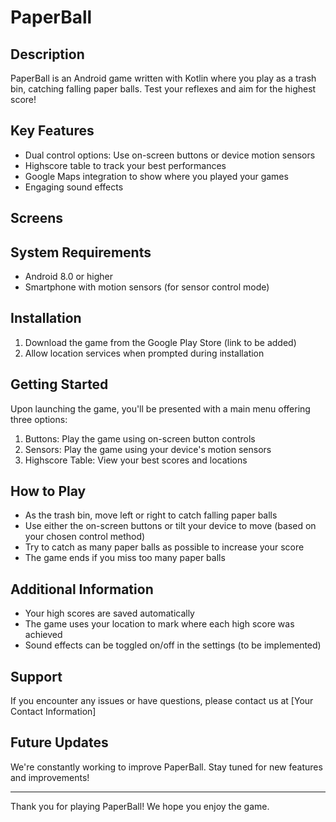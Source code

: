 
# PaperBall

## Description
PaperBall is an Android game written with Kotlin where you play as a trash bin, catching falling paper balls. Test your reflexes and aim for the highest score!

## Key Features
- Dual control options: Use on-screen buttons or device motion sensors
- Highscore table to track your best performances
- Google Maps integration to show where you played your games
- Engaging sound effects

## Screens


## System Requirements
- Android 8.0 or higher
- Smartphone with motion sensors (for sensor control mode)

## Installation
1. Download the game from the Google Play Store (link to be added)
2. Allow location services when prompted during installation

## Getting Started
Upon launching the game, you'll be presented with a main menu offering three options:
1. Buttons: Play the game using on-screen button controls
2. Sensors: Play the game using your device's motion sensors
3. Highscore Table: View your best scores and locations

## How to Play
- As the trash bin, move left or right to catch falling paper balls
- Use either the on-screen buttons or tilt your device to move (based on your chosen control method)
- Try to catch as many paper balls as possible to increase your score
- The game ends if you miss too many paper balls

## Additional Information
- Your high scores are saved automatically
- The game uses your location to mark where each high score was achieved
- Sound effects can be toggled on/off in the settings (to be implemented)

## Support
If you encounter any issues or have questions, please contact us at [Your Contact Information]

## Future Updates
We're constantly working to improve PaperBall. Stay tuned for new features and improvements!

---

Thank you for playing PaperBall! We hope you enjoy the game.